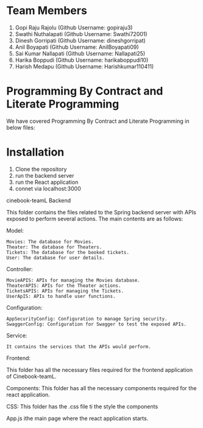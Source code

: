# Team Members

1. Gopi Raju Rajolu (Github Username: gopiraju3)
2. Swathi Nuthalapati (Github Username: Swathi72001)
3. Dinesh Gorripati (Github Username: dineshgorripat)
4. Anil Boyapati (Github Username: AnilBoyapati09)
5. Sai Kumar Nallapati (Github Username: Nallapati25)
6. Harika Boppudi (Github Username: harikaboppudi10)
7. Harish Medapu (Github Username: Harishkumar110411)


# Programming By Contract and Literate Programming

We have covered Programming By Contract and Literate Programming in below files:










# Installation
1.    Clone the repository
2.    run the backend server
3.    run the React application
4.    connet via localhost:3000


cinebook-teamL
Backend

This folder contains the files related to the Spring backend server with APIs exposed to perform several actions. The main contents are as follows:


Model:

    Movies: The database for Movies.
    Theater: The database for Theaters.
    Tickets: The database for the booked tickets.
    User: The database for user details.

Controller:

    MovieAPIS: APIs for managing the Movies database.
    TheaterAPIS: APIs for the Theater actions.
    TicketsAPIS: APIs for managing the Tickets.
    UserApIS: APIs to handle user functions.

Configuration:

    AppSecurityConfig: Configuration to manage Spring security.
    SwaggerConfig: Configuration for Swagger to test the exposed APIs.

Service:

    It contains the services that the APIs would perform.

Frontend:

This folder has all the necessary files required for the frontend application of Cinebook-teamL.


Components:
This folder has all the necessary components required for the react application.


CSS:
This folder has the .css file ti the style the components

App.js ithe main page where the react application starts.
    
